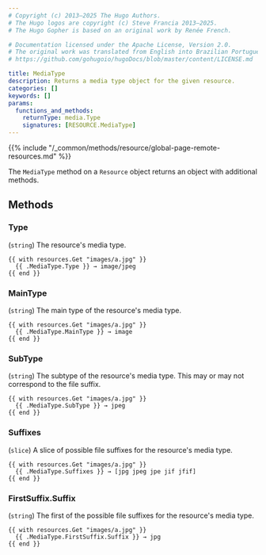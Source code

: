 ```yaml
---
# Copyright (c) 2013–2025 The Hugo Authors.
# The Hugo logos are copyright (c) Steve Francia 2013–2025.
# The Hugo Gopher is based on an original work by Renée French.

# Documentation licensed under the Apache License, Version 2.0.
# The original work was translated from English into Brazilian Portuguese.
# https://github.com/gohugoio/hugoDocs/blob/master/content/LICENSE.md

title: MediaType
description: Returns a media type object for the given resource.
categories: []
keywords: []
params:
  functions_and_methods:
    returnType: media.Type
    signatures: [RESOURCE.MediaType]
---
```


{{% include "/_common/methods/resource/global-page-remote-resources.md" %}}

The `MediaType` method on a `Resource` object returns an object with additional methods.

## Methods

### Type

(`string`) The resource's media type.

```go-html-template
{{ with resources.Get "images/a.jpg" }}
  {{ .MediaType.Type }} → image/jpeg
{{ end }}
```

### MainType

(`string`) The main type of the resource's media type.

```go-html-template
{{ with resources.Get "images/a.jpg" }}
  {{ .MediaType.MainType }} → image
{{ end }}
```

### SubType

(`string`) The subtype of the resource's media type. This may or may not correspond to the file suffix.

```go-html-template
{{ with resources.Get "images/a.jpg" }}
  {{ .MediaType.SubType }} → jpeg
{{ end }}
```

### Suffixes

(`slice`) A slice of possible file suffixes for the resource's media type.

```go-html-template
{{ with resources.Get "images/a.jpg" }}
  {{ .MediaType.Suffixes }} → [jpg jpeg jpe jif jfif]
{{ end }}
```

### FirstSuffix.Suffix

(`string`) The first of the possible file suffixes for the resource's media type.

```go-html-template
{{ with resources.Get "images/a.jpg" }}
  {{ .MediaType.FirstSuffix.Suffix }} → jpg
{{ end }}
```
